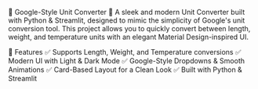 🚀 Google-Style Unit Converter 🔄
A sleek and modern Unit Converter built with Python & Streamlit, designed to mimic the simplicity of Google's unit conversion tool. This project allows you to quickly convert between length, weight, and temperature units with an elegant Material Design-inspired UI.

🌟 Features
✅ Supports Length, Weight, and Temperature conversions
✅ Modern UI with Light & Dark Mode
✅ Google-Style Dropdowns & Smooth Animations
✅ Card-Based Layout for a Clean Look
✅ Built with Python & Streamlit
